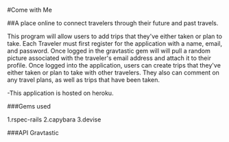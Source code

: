 #Come with Me

##A place online to connect travelers through their future and past travels.

This program will allow users to add trips that they've either taken or plan to take. 
Each Traveler must first register for the application with a name, email, and password. Once logged in the gravtastic gem will
will pull a random picture associated with the traveler's email address and attach it to their profile. Once logged into 
the application, users can create trips that they've either taken or plan to take with other travelers. They also can 
comment on any travel plans, as well as trips that have been taken.



-This application is hosted on heroku.

###Gems used

1.rspec-rails
2.capybara
3.devise


###API
Gravtastic
